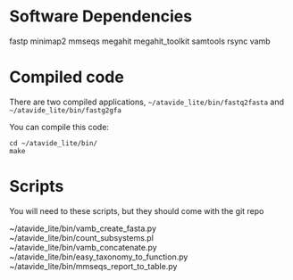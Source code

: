 # Software Dependencies

fastp 
minimap2
mmseqs
megahit
megahit_toolkit 
samtools
rsync
vamb 

# Compiled code

There are two compiled applications, 
`~/atavide_lite/bin/fastq2fasta` and 
`~/atavide_lite/bin/fastg2gfa`

You can compile this code:

```
cd ~/atavide_lite/bin/
make
```



# Scripts

You will need to these scripts, but they should come with the git repo
	
~/atavide_lite/bin/vamb_create_fasta.py
~/atavide_lite/bin/count_subsystems.pl
~/atavide_lite/bin/vamb_concatenate.py 
~/atavide_lite/bin/easy_taxonomy_to_function.py
~/atavide_lite/bin/mmseqs_report_to_table.py





